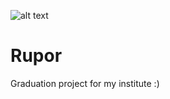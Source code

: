 ![alt text](https://i.ibb.co/z76wpfb/logo-default.png) 
# Rupor
Graduation project for my institute :)
